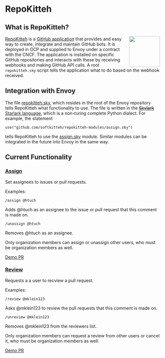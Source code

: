 # RepoKitteh

## What is RepoKitteh?

<img src="https://repokitteh.io/logo.svg" height="100" align="right">

[RepoKitteh](https://repokitteh.io) is a [GitHub application](https://developer.github.com/apps/) that provides and easy way to create, integrate and maintain GitHub bots. It is deployed in GCP and supplied to Envoy under a contract with the CNCF.
The application is installed on specific GitHub repositories and interacts with these by receiving webhooks and making GitHub API calls. A root `repokitteh.sky` script tells the application what to do based on the webhook received.

## Integration with Envoy
The file [repokitteh.sky](https://github.com/envoyproxy/envoy/blob/master/repokitteh.sky), which resides in the root of the Envoy repository tells RepoKitteh what functionality to use. The file is written in the [~~Skylark~~ Starlark language](https://github.com/bazelbuild/starlark/), which is a non-turing complete Python dialect.
For example, the statement
```
use("github.com/softkitteh/repokitteh-modules/assign.sky")
```
tells RepoKitteh to use the [assign.sky](https://github.com/softkitteh/repokitteh-modules/blob/master/assign.sky) module.
Similar modules can be integrated in the future into Envoy in the same way.

## Current Functionality
### [Assign](https://github.com/softkitteh/repokitteh-modules/blob/master/assign.sky)
Set assignees to issues or pull requests.

Examples:
```
/assign @htuch
```
Adds @htuch as an assignee to the issue or pull request that this comment is made on.

```
/unassign @htuch
```
Removes @htuch as an assignee.

Only organization members can assign or unassign other users, who must be organization members as well.

[Demo PR](https://github.com/envoyproxy/envoybot/pull/6)

### [Review](https://github.com/softkitteh/repokitteh-modules/blob/master/review.sky)
Requests a a user to recview a pull request.

Examples:
```
/review @mklein123
```
Asks @mklein123 to review the pull requests that this comment is made on.

```
/unreview @mklein123
```
Removes @mklein123 from the reviewers list.

Only organization members can request a review from other users or cancel it, who must be organization members as well.

[Demo PR](https://github.com/envoyproxy/envoybot/pull/7)
